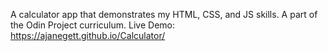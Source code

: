 A calculator app that demonstrates my HTML, CSS, and JS skills.
A part of the Odin Project curriculum.
Live Demo: https://ajanegett.github.io/Calculator/